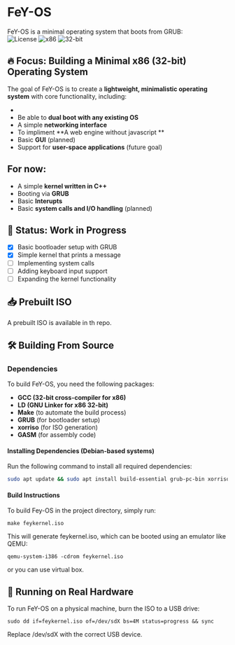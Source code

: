 
# FeY-OS  


FeY-OS is a minimal operating system that boots from GRUB:  
 ![License](https://img.shields.io/badge/license-BSD-green.svg)
 ![x86](https://img.shields.io/badge/architecture-x86-blue.svg)
 ![32-bit](https://img.shields.io/badge/architecture-32--bit-blue.svg)



## 🔥 Focus: Building a Minimal x86 (32-bit) Operating System  
The goal of FeY-OS is to create a **lightweight, minimalistic operating system** with core functionality, including: 

- 
- Be able to **dual boot with any existing OS**
- A simple **networking interface**  
- To impliment  **A web engine without javascript **  
- Basic **GUI** (planned)  
- Support for **user-space applications** (future goal)  


## For now:
- A simple **kernel written in C++**  
- Booting via **GRUB** 
- Basic **Interupts** 
- Basic **system calls and I/O handling** (planned)  


## 🚧 Status: Work in Progress  
- [x] Basic bootloader setup with GRUB  
- [x] Simple kernel that prints a message  
- [ ] Implementing system calls  
- [ ] Adding keyboard input support  
- [ ] Expanding the kernel functionality  

## 📥 Prebuilt ISO  
A prebuilt ISO is available in th repo.  

## 🛠️ Building From Source  

### **Dependencies**  
To build FeY-OS, you need the following packages:  
- **GCC (32-bit cross-compiler for x86)**  
- **LD (GNU Linker for x86 32-bit)**  
- **Make** (to automate the build process)  
- **GRUB** (for bootloader setup)  
- **xorriso** (for ISO generation)  
- **GASM** (for assembly code)  

#### **Installing Dependencies (Debian-based systems)**  
Run the following command to install all required dependencies:  
```sh
sudo apt update && sudo apt install build-essential grub-pc-bin xorriso nasm gcc-multilib
```
#### Build Instructions

To build Fey-OS in the project directory, simply run:
```
make feykernel.iso
```
This will generate feykernel.iso, which can be booted using an emulator like QEMU:
```
qemu-system-i386 -cdrom feykernel.iso
```

or you can use virtual box.

## 🚀 Running on Real Hardware

To run FeY-OS on a physical machine, burn the ISO to a USB drive:
```
sudo dd if=feykernel.iso of=/dev/sdX bs=4M status=progress && sync
```

Replace /dev/sdX with the correct USB device.

